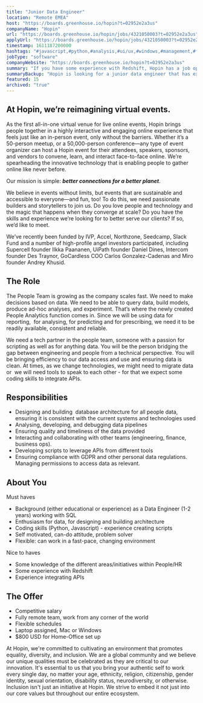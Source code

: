 ```yaml
---
title: "Junior Data Engineer"
location: "Remote EMEA"
host: "https://boards.greenhouse.io/hopin?t=02952e2a3us"
companyName: "Hopin"
url: "https://boards.greenhouse.io/hopin/jobs/4321050003?t=02952e2a3us"
applyUrl: "https://boards.greenhouse.io/hopin/jobs/4321050003?t=02952e2a3us#app"
timestamp: 1611187200000
hashtags: "#javascript,#python,#analysis,#ui/ux,#windows,#management,#finance"
jobType: "software"
companyWebsite: "https://boards.greenhouse.io/hopin?t=02952e2a3us"
summary: "If you have some experience with Redshift, Hopin has a job opening for a Junior Data Engineer"
summaryBackup: "Hopin is looking for a junior data engineer that has experience in: #javascript, #python, #ui/ux."
featured: 15
archived: "true"
---
```


## At Hopin, we’re reimagining virtual events.

As the first all-in-one virtual venue for live online events, Hopin brings people together in a highly interactive and engaging online experience that feels just like an in-person event, only without the barriers. Whether it’s a 50-person meetup, or a 50,000-person conference—any type of event organizer can host a Hopin event for their attendees, speakers, sponsors, and vendors to convene, learn, and interact face-to-face online. We’re spearheading the innovative technology that is enabling people to gather online like never before.

Our mission is simple: **_better connections for a better planet_**. 

We believe in events without limits, but events that are sustainable and accessible to everyone—and fun, too! To do this, we need passionate builders and storytellers to join us. Do you love people and technology and the magic that happens when they converge at scale? Do you have the skills and experience we’re looking for to better serve our clients? If so, we’d like to meet.

We’ve recently been funded by IVP, Accel, Northzone, Seedcamp, Slack Fund and a number of high-profile angel investors participated, including Supercell founder Ilkka Paananen, UiPath founder Daniel Dines, Intercom founder Des Traynor, GoCardless COO Carlos Gonzalez-Cadenas and Miro founder Andrey Khusid.

## The Role

The People Team is growing as the company scales fast. We need to make decisions based on data. We need to be able to query data, build models, produce ad-hoc analyses, and experiment. That’s where the newly created People Analytics function comes in. Since we will be using data for reporting,  for analysing, for predicting and for prescribing, we need it to be readily available, consistent and reliable. 

We need a tech partner in the people team, someone with a passion for scripting as well as for anything data. You will be the person bridging the gap between engineering and people from a technical perspective. You will be bringing efficiency to our data access and use and ensuring data is clean. At times, as we change technologies, we might need to migrate data or  we will need tools to speak to each other - for that we expect some coding skills to integrate APIs. 

##  Responsibilities

*   Designing and building  database architecture for all people data, ensuring it is consistent with the current systems and technologies used
*   Analysing, developing, and debugging data pipelines
*   Ensuring quality and timeliness of the data provided
*   Interacting and collaborating with other teams (engineering, finance, business ops).
*   Developing scripts to leverage APIs from different tools
*   Ensuring compliance with GDPR and other personal data regulations. Managing permissions to access data as relevant. 

## About You

Must haves

*   Background (either educational or experience) as a Data Engineer (1-2 years) working with SQL 
*   Enthusiasm for data, for designing and building architecture
*   Coding skills (Python, Javascript) - experience creating scripts
*   Self motivated, can-do attitude, problem solver
*   Flexible: can work in a fast-pace, changing environment

Nice to haves

*   Some knowledge of the different areas/initiatives within People/HR
*   Some experience with Redshift 
*   Experience integrating APIs

## The Offer

*   Competitive salary
*   Fully remote team, work from any corner of the world
*   Flexible schedules
*   Laptop assigned, Mac or Windows
*   $800 USD for Home-Office set up

At Hopin, we're committed to cultivating an environment that promotes equality, diversity, and inclusion. We are a global community and we believe our unique qualities must be celebrated as they are critical to our innovation. It's essential to us that you bring your authentic self to work every single day, no matter your age, ethnicity, religion, citizenship, gender identity, sexual orientation, disability status, neurodiversity, or otherwise. Inclusion isn't just an initiative at Hopin. We strive to embed it not just into our core values but throughout our entire ecosystem.
